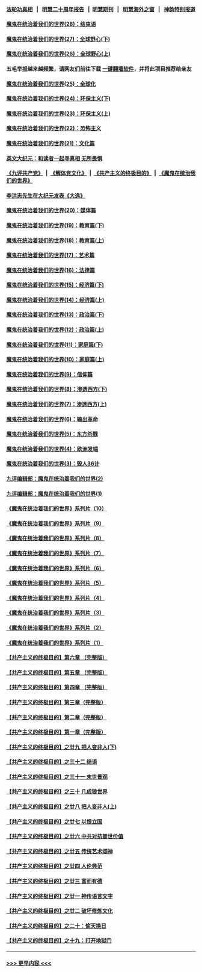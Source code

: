 #### [法轮功真相](https://github.com/gfw-breaker/truth/blob/master/README.md?t=0) &nbsp;&nbsp;|&nbsp;&nbsp; [明慧二十周年报告](https://github.com/gfw-breaker/mh-reports/blob/master/README.md?t=0) &nbsp;&nbsp;|&nbsp;&nbsp;[明慧期刊](https://github.com/gfw-breaker/mh-qikan) &nbsp;&nbsp;|&nbsp;&nbsp; [明慧海外之窗](https://github.com/gfw-breaker/mh-news/blob/master/README.md?t=0) &nbsp;&nbsp;|&nbsp;&nbsp; [神韵特别报道](https://github.com/gfw-breaker/mh-news/blob/master/shenyun.md?t=0)
#### [魔鬼在统治着我们的世界(28)：结束语](../pages/nsc422/n10936246.md?t=06171152) 
#### [魔鬼在统治着我们的世界(27)：全球野心(下)](../pages/nsc422/n10928319.md?t=06171152) 
#### [魔鬼在统治着我们的世界(26)：全球野心(上)](../pages/nsc422/n10900318.md?t=06171152) 
#### 五毛举报越来越频繁，请网友们前往下载 [一键翻墙软件](https://github.com/gfw-breaker/ssr-accounts)，并将此项目推荐给亲友
#### [魔鬼在统治着我们的世界(25)：全球化](../pages/nsc422/n10788205.md?t=06171152) 
#### [魔鬼在统治着我们的世界(24)：环保主义(下)](../pages/nsc422/n10695307.md?t=06171152) 
#### [魔鬼在统治着我们的世界(23)：环保主义(上)](../pages/nsc422/n10688613.md?t=06171152) 
#### [魔鬼在统治着我们的世界(22)：恐怖主义](../pages/nsc422/n10614727.md?t=06171152) 
#### [魔鬼在统治着我们的世界(21)：文化篇](../pages/nsc422/n10597706.md?t=06171152) 
#### [英文大纪元：和读者一起寻真相 无所畏惧](../pages/nsc422/n12542027.md?t=06171152) 
#### [《九评共产党》](https://github.com/begood0513/9ping.md/blob/master/README.md) &nbsp;|&nbsp; [《解体党文化》](../../../../jtdwh.md/blob/master/README.md)  &nbsp;|&nbsp; [《共产主义的终极目的》](../../../../gczydzjmd.md/blob/master/README.md) &nbsp;|&nbsp; [《魔鬼在统治我们的世界》](../../../../mgztzwmdsj.md/blob/master/README.md) 
#### [李洪志先生在大纪元发表《大选》](../pages/nsc422/n12534746.md?t=06171152) 
#### [魔鬼在统治着我们的世界(20)：媒体篇](../pages/nsc422/n10586579.md?t=06171152) 
#### [魔鬼在统治着我们的世界(19)：教育篇(下)](../pages/nsc422/n10564808.md?t=06171152) 
#### [魔鬼在统治着我们的世界(18)：教育篇(上)](../pages/nsc422/n10526970.md?t=06171152) 
#### [魔鬼在统治着我们的世界(17)：艺术篇](../pages/nsc422/n10499093.md?t=06171152) 
#### [魔鬼在统治着我们的世界(16)：法律篇](../pages/nsc422/n10485969.md?t=06171152) 
#### [魔鬼在统治着我们的世界(15)：经济篇(下)](../pages/nsc422/n10469975.md?t=06171152) 
#### [魔鬼在统治着我们的世界(14)：经济篇(上)](../pages/nsc422/n10457370.md?t=06171152) 
#### [魔鬼在统治着我们的世界(13)：政治篇(下)](../pages/nsc422/n10448270.md?t=06171152) 
#### [魔鬼在统治着我们的世界(12)：政治篇(上)](../pages/nsc422/n10444576.md?t=06171152) 
#### [魔鬼在统治着我们的世界(11)：家庭篇(下)](../pages/nsc422/n10440961.md?t=06171152) 
#### [魔鬼在统治着我们的世界(10)：家庭篇(上)](../pages/nsc422/n10435448.md?t=06171152) 
#### [魔鬼在统治着我们的世界(9)：信仰篇](../pages/nsc422/n10432159.md?t=06171152) 
#### [魔鬼在统治着我们的世界(8)：渗透西方(下)](../pages/nsc422/n10429603.md?t=06171152) 
#### [魔鬼在统治着我们的世界(7)：渗透西方(上)](../pages/nsc422/n10426013.md?t=06171152) 
#### [魔鬼在统治着我们的世界(6)：输出革命](../pages/nsc422/n10421536.md?t=06171152) 
#### [魔鬼在统治着我们的世界(5)：东方杀戮](../pages/nsc422/n10417707.md?t=06171152) 
#### [魔鬼在统治着我们的世界(4)：欧洲发端](../pages/nsc422/n10414890.md?t=06171152) 
#### [魔鬼在统治着我们的世界(3)：毁人36计](../pages/nsc422/n10411583.md?t=06171152) 
#### [九评编辑部：魔鬼在统治着我们的世界(2)](../pages/nsc422/n10410036.md?t=06171152) 
#### [九评编辑部：魔鬼在统治着我们的世界(1)](../pages/nsc422/n10406825.md?t=06171152) 
#### [《魔鬼在统治着我们的世界》系列片（10）](../pages/nsc422/n12292670.md?t=06171152) 
#### [《魔鬼在统治着我们的世界》系列片（9）](../pages/nsc422/n12290859.md?t=06171152) 
#### [《魔鬼在统治着我们的世界》系列片（8）](../pages/nsc422/n12287445.md?t=06171152) 
#### [《魔鬼在统治着我们的世界》系列片（7）](../pages/nsc422/n12283425.md?t=06171152) 
#### [《魔鬼在统治着我们的世界》系列片（6）](../pages/nsc422/n12282314.md?t=06171152) 
#### [《魔鬼在统治着我们的世界》系列片（5）](../pages/nsc422/n12281419.md?t=06171152) 
#### [《魔鬼在统治着我们的世界》系列片（4）](../pages/nsc422/n12274024.md?t=06171152) 
#### [《魔鬼在统治着我们的世界》系列片（3）](../pages/nsc422/n12271322.md?t=06171152) 
#### [《魔鬼在统治着我们的世界》系列片（2）](../pages/nsc422/n12269049.md?t=06171152) 
#### [《魔鬼在统治着我们的世界》系列片（1）](../pages/nsc422/n12267575.md?t=06171152) 
#### [【共产主义的终极目的】第六章 （完整版）](../pages/nsc422/n11428913.md?t=06171152) 
#### [【共产主义的终极目的】第五章 （完整版）](../pages/nsc422/n11428912.md?t=06171152) 
#### [【共产主义的终极目的】第四章 （完整版）](../pages/nsc422/n11428907.md?t=06171152) 
#### [【共产主义的终极目的】第三章（完整版）](../pages/nsc422/n11428848.md?t=06171152) 
#### [【共产主义的终极目的】第二章（完整版）](../pages/nsc422/n11428831.md?t=06171152) 
#### [【共产主义的终极目的】第一章（完整版）](../pages/nsc422/n11417651.md?t=06171152) 
#### [【共产主义的终极目的】之廿九 把人变非人(下)](../pages/nsc422/n11344140.md?t=06171152) 
#### [【共产主义的终极目的】之三十二 结语](../pages/nsc422/n11360535.md?t=06171152) 
#### [【共产主义的终极目的】之三十一 末世景观](../pages/nsc422/n11351129.md?t=06171152) 
#### [【共产主义的终极目的】之三十 几成狼世界](../pages/nsc422/n11348280.md?t=06171152) 
#### [【共产主义的终极目的】之廿八 把人变非人(上)](../pages/nsc422/n11340492.md?t=06171152) 
#### [【共产主义的终极目的】之廿七 以恨立国](../pages/nsc422/n11336944.md?t=06171152) 
#### [【共产主义的终极目的】之廿六 中共对抗普世价值](../pages/nsc422/n11324785.md?t=06171152) 
#### [【共产主义的终极目的】之廿五 传统艺术颂神](../pages/nsc422/n11296396.md?t=06171152) 
#### [【共产主义的终极目的】之廿四 人伦典范](../pages/nsc422/n11296397.md?t=06171152) 
#### [【共产主义的终极目的】之廿三 富而有德](../pages/nsc422/n11283598.md?t=06171152) 
#### [【共产主义的终极目的】之廿一 神传语言文字](../pages/nsc422/n11263265.md?t=06171152) 
#### [【共产主义的终极目的】之廿二 破坏修炼文化](../pages/nsc422/n11245728.md?t=06171152) 
#### [【共产主义的终极目的】之二十：偷天换日](../pages/nsc422/n11238846.md?t=06171152) 
#### [【共产主义的终极目的】之十九：打开地狱门](../pages/nsc422/n11206376.md?t=06171152) 

----
#### [ >>> 更早内容 <<< ](../indexes/nsc422-earlier.md)
